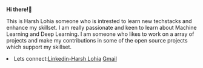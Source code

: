 **Hi there!**:wave:

This is Harsh Lohia someone who is intrested to learn new techstacks and enhance my skillset. I am really passionate and keen to learn about Machine Learning and Deep Learning. I am someone who likes to work on a array of projects and make my contributions in some of the open source projects which support my skillset. 
<li>
 Lets connect:<a href="https://www.linkedin.com/in/harsh-lohia-637a7b19b/">Linkedin-Harsh Lohia</a> 
  <a href="harsh.lohia11@gmail.com">Gmail</a>
</li>
